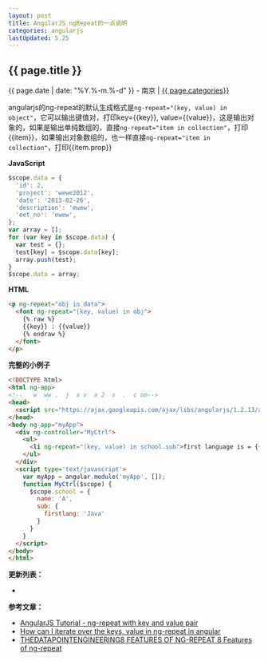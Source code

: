 ```yaml
---
layout: post
title: AngularJS ngRepeat的一点说明
categories: angularjs
lastUpdated: 5.25
---
```


## {{ page.title }}

{{ page.date | date: "%Y.%-m.%-d" }} - 南京 | <a href="/archive#{{ page.categories }}">{{ page.categories}}</a>

angularjs的ng-repeat的默认生成格式是`ng-repeat="(key, value) in object"`，它可以输出键值对，打印key=&#123;{key}}, value=&#123;{value}}，这是输出对象的，如果是输出单纯数组的，直接`ng-repeat="item in collection"`，打印&#123;{item}}，如果输出对象数组的，也一样直接`ng-repeat="item in collection"`，打印&#123;{item.prop}}

**JavaScript**

```javascript
$scope.data = {
  'id': 2,
  'project': 'wewe2012',
  'date': '2013-02-26',
  'description': 'ewew',
  'eet_no': 'ewew',
};
var array = [];
for (var key in $scope.data) {
  var test = {};
  test[key] = $scope.data[key];
  array.push(test);
}
$scope.data = array;
```

**HTML**

```html
<p ng-repeat="obj in data">
  <font ng-repeat="(key, value) in obj">
    {% raw %}
    {{key}} : {{value}}
    {% endraw %}
  </font>
</p>
```

**完整的小例子**

```html
<!DOCTYPE html>
<html ng-app>
<!--   w  ww .  j  a v  a 2  s  .  c om-->
<head>
  <script src="https://ajax.googleapis.com/ajax/libs/angularjs/1.2.13/angular.js"></script>
</head>
<body ng-app="myApp">
  <div ng-controller="MyCtrl">
    <ul>
      <li ng-repeat="(key, value) in school.sub">first language is = {{value}}</li>
    </ul>
  </div>
  <script type='text/javascript'>
    var myApp = angular.module('myApp', []);
    function MyCtrl($scope) {
      $scope.school = {
        name: 'A',
        sub: {
          firstlang: 'Java'
        }
      }
    }
  </script>
</body>
</html>
```

**更新列表：**

*



**参考文章：**

* [AngularJS Tutorial - ng-repeat with key and value pair][1]
* [How can I iterate over the keys, value in ng-repeat in angular][2]
* [THEDATAPOINTENGINEERING8 FEATURES OF NG-REPEAT
8 Features of ng-repeat][3]


[1]: http://www.java2s.com/Tutorials/Javascript/AngularJS_Example/Directives/2920__ng_repeat_with_key_and_value_pair.htm
[2]: http://stackoverflow.com/questions/15127834/how-can-i-iterate-over-the-keys-value-in-ng-repeat-in-angular
[3]: https://blog.rjmetrics.com/2015/09/02/8-features-of-ng-repeat/

